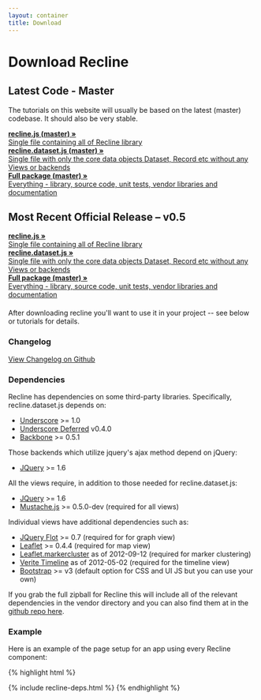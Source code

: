 ```yaml
---
layout: container
title: Download
---
```


<div class="page-header">
  <h1>
    Download Recline
  </h1>
</div>

<h2>Latest Code - Master</h2>
<p>The tutorials on this website will usually be based on the latest (master) codebase. It should also be very stable.</p>
<div class="row">
<div class="span4">
  <a href="dist/recline.js" class="btn">
    <strong>recline.js (master) &raquo;</strong>
    <br />
    Single file containing all of Recline library
  </a>
</div>
<div class="span4">
  <a href="dist/recline.dataset.js" class="btn">
    <strong>recline.dataset.js (master) &raquo;</strong>
    <br />
    Single file with only the core data objects Dataset, Record etc without any Views or backends
  </a>
</div>
<div class="span4">
  <a href="https://github.com/okfn/recline/zipball/master" class="btn">
    <strong>Full package (master) &raquo;</strong>
    <br />
    Everything - library, source code, unit tests, vendor libraries and documentation
  </a>
</div>
</div>

<h2>Most Recent Official Release &ndash; v0.5</h2>
<div class="row">
<div class="span4">
  <a href="https://raw.github.com/okfn/recline/v0.5/dist/recline.js" class="btn">
    <strong>recline.js &raquo;</strong>
    <br />
    Single file containing all of Recline library
  </a>
</div>
<div class="span4">
  <a href="https://raw.github.com/okfn/recline/v0.5/dist/recline.dataset.js" class="btn">
    <strong>recline.dataset.js &raquo;</strong>
    <br />
    Single file with only the core data objects Dataset, Record etc without any Views or backends
  </a>
</div>
<div class="span4">
  <a href="https://github.com/okfn/recline/zipball/v0.5" class="btn">
    <strong>Full package (master) &raquo;</strong>
    <br />
    Everything - library, source code, unit tests, vendor libraries and documentation
  </a>
</div>
</div>

<p style="margin-top: 20px;">After downloading recline you'll want to use it in your project -- see below or tutorials for details.</p>

### Changelog

[View Changelog on Github](https://github.com/okfn/recline#changelog)

### Dependencies

Recline has dependencies on some third-party libraries. Specifically, recline.dataset.js depends on:

* [Underscore](http://documentcloud.github.com/underscore/) &gt;= 1.0
* [Underscore Deferred](https://github.com/wookiehangover/underscore.deferred) v0.4.0
* [Backbone](http://backbonejs.org/) >= 0.5.1

Those backends which utilize jquery's ajax method depend on jQuery:

* [JQuery](http://jquery.com/) >= 1.6

All the views require, in addition to those needed for recline.dataset.js:

* [JQuery](http://jquery.com/) >= 1.6
* [Mustache.js](https://github.com/janl/mustache.js/) &gt;= 0.5.0-dev (required for all views)

Individual views have additional dependencies such as:

* [JQuery Flot](http://www.flotcharts.org/) >= 0.7 (required for for graph view)
* [Leaflet](http://leaflet.cloudmade.com/) >= 0.4.4 (required for map view)
* [Leaflet.markercluster](https://github.com/danzel/Leaflet.markercluster)  as of 2012-09-12 (required for marker clustering)
* [Verite Timeline](https://github.com/VeriteCo/Timeline/) as of 2012-05-02 (required for the timeline view)
* [Bootstrap](http://twitter.github.com/bootstrap/) &gt;= v3 (default option for CSS and UI JS but you can use your own)

If you grab the full zipball for Recline this will include all of the relevant
dependencies in the vendor directory and you can also find them at in the
[github repo here](https://github.com/okfn/recline/tree/master/vendor).

### Example

Here is an example of the page setup for an app using every Recline component:

{% highlight html %}
  <!-- bootstrap -->
  <!-- Le HTML5 shim, for IE6-8 support of HTML elements -->
  <!--[if lt IE 9]>
    <script src="http://html5shim.googlecode.com/svn/trunk/html5.js"></script>
  <![endif]-->
  <link rel="stylesheet" href="vendor/bootstrap/3.3.2/css/bootstrap.css" />

{% include recline-deps.html %}
{% endhighlight %}

